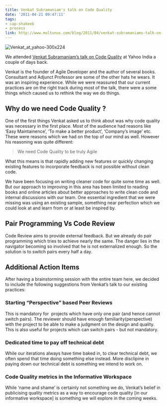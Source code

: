 ```yaml
---
title: Venkat Subramaniam's talk on Code Quality
date: '2011-04-21 09:47:11'
tags:
- cap-shakeeb
- process
link: http://www.multunus.com/blog/2011/04/venkat-subramaniams-talk-on-code-quality/
---
```


![Venkat_at_yahoo-300x224](https://s3.amazonaws.com/multunus-website/uploads/2011/04/Venkat_at_yahoo-300x224.jpg)

We attended [Venkat Subramaniam’s talk on Code Quality](http://http//www.agiledeveloper.com/presentations/caring_about_code_quality.pdf) at Yahoo India a couple of days back.

Venkat is the founder of Agile Developer and the author of several books. Consultant and Adjunct Professor are some of the other hats he wears. It was an inspiring experience. While we were reassured that our current practices are on the right track during most of the talk, there were a some things which caused us to rethink the way we do things.

## Why do we need Code Quality ?
One of the first things Venkat asked us to think about was why code quality was necessary in the first place. Most of the audience had reasons like ‘Easy Maintainence’, ‘To make a better product’, ‘Company’s image’ etc. These were reasons which we had on the top of our mind as well. However his reasoning was quite different:

> We need Code Quality to be truly Agile

What this means is that rapidly adding new features or quickly changing existing features to incorporate feedback is not possible without clean code.

We have been focusing on writing cleaner code for quite some time as well. But our approach to improving in this area has been limited to reading books and online articles about better approaches to write clean code and internal discussions with our team. One essential ingredient that we were missing was using an existing sample, something near perfection which we could look at and learn from or at least be inspired by.

## Pair Programming Vs Code Review
Code Review aims to provide external feedback. But we already do pair programming which tries to achieve nearly the same. The danger lies in the navigator becoming so involved that he is not externalized enough. So the solution is to switch pairs every half a day.

## Additional Action Items
After having a brainstorming session with the entire team here, we decided to include the following suggestions from Venkat’s talk to our existing practices:

### Starting “Perspective” based Peer Reviews
This is mandatory for  projects which have only one pair (and hence cannot switch pairs). The reviewer should have enough familiarity(perspective) with the project to be able to make a judgment on the design and quality. This is also useful for projects which can switch pairs - but not mandatory.


### Dedicated time to pay off technical debt
While our iterations always have time baked in, to clear technical debt, we often spend that time doing something else instead. More disclipine in paying down our technical debt is something we intend to work on.


### Code Quality metrics in the Informative Workspace
While ‘name and shame’ is certainly not something we do, Venkat’s belief in publicising quality metrics as a way to encourage code quality [in our informative workspace] is something we will explore in the coming weeks.
